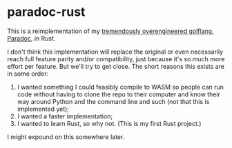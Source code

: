 # paradoc-rust

This is a reimplementation of my [tremendously overengineered golflang, Paradoc](https://github.com/betaveros/paradoc), in Rust.

I don't think this implementation will replace the original or even necessarily reach full feature parity and/or compatibility, just because it's so much more effort per feature. But we'll try to get close. The short reasons this exists are in some order:

1. I wanted something I could feasibly compile to WASM so people can run code without having to clone the repo to their computer and know their way around Python and the command line and such (not that this is implemented yet);
2. I wanted a faster implementation;
3. I wanted to learn Rust, so why not. (This is my first Rust project.)

I might expound on this somewhere later.
